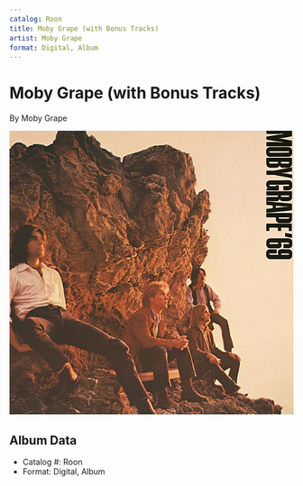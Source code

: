 ```yaml
---
catalog: Roon
title: Moby Grape (with Bonus Tracks)
artist: Moby Grape
format: Digital, Album
---
```


# Moby Grape (with Bonus Tracks)

By Moby Grape

![](../../assets/albumcovers/Moby_Grape-Moby_Grape_with_Bonus_Tracks.png)

## Album Data

- Catalog #: Roon
- Format: Digital, Album

